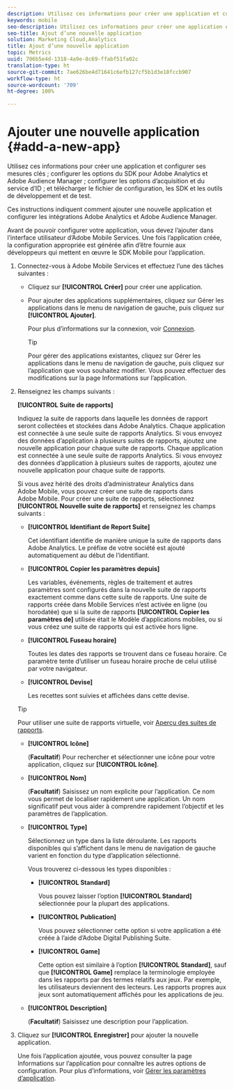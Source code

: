 ```yaml
---
description: Utilisez ces informations pour créer une application et configurer ses mesures clés ; configurer les options du SDK pour Adobe Analytics et Adobe Audience Manager ; configurer les options d’acquisition et du service d’ID ; et télécharger le fichier de configuration, les SDK et les outils de développement et de test.
keywords: mobile
seo-description: Utilisez ces informations pour créer une application et configurer ses mesures clés ; configurer les options du SDK pour Adobe Analytics et Adobe Audience Manager ; configurer les options d’acquisition et du service d’ID ; et télécharger le fichier de configuration, les SDK et les outils de développement et de test.
seo-title: Ajout d’une nouvelle application
solution: Marketing Cloud,Analytics
title: Ajout d’une nouvelle application
topic: Metrics
uuid: 706b5e4d-1318-4a9e-8c69-ffabf51fa02c
translation-type: ht
source-git-commit: 7ae626be4d71641c6efb127cf5b1d3e18fccb907
workflow-type: ht
source-wordcount: '709'
ht-degree: 100%

---
```



# Ajouter une nouvelle application {#add-a-new-app}

Utilisez ces informations pour créer une application et configurer ses mesures clés ; configurer les options du SDK pour Adobe Analytics et Adobe Audience Manager ; configurer les options d’acquisition et du service d’ID ; et télécharger le fichier de configuration, les SDK et les outils de développement et de test.

Ces instructions indiquent comment ajouter une nouvelle application et configurer les intégrations Adobe Analytics et Adobe Audience Manager.

Avant de pouvoir configurer votre application, vous devez l’ajouter dans l’interface utilisateur d’Adobe Mobile Services. Une fois l’application créée, la configuration appropriée est générée afin d’être fournie aux développeurs qui mettent en œuvre le SDK Mobile pour l’application.

1. Connectez-vous à Adobe Mobile Services et effectuez l’une des tâches suivantes :

   * Cliquez sur **[!UICONTROL Créer]** pour créer une application.
   * Pour ajouter des applications supplémentaires, cliquez sur Gérer les applications dans le menu de navigation de gauche, puis cliquez sur **[!UICONTROL Ajouter]**.

      Pour plus d’informations sur la connexion, voir [Connexion](/help/using/gs/gs-signin.md).

      >[!TIP]
      >
      >Pour gérer des applications existantes, cliquez sur Gérer les applications dans le menu de navigation de gauche, puis cliquez sur l’application que vous souhaitez modifier. Vous pouvez effectuer des modifications sur la page Informations sur l’application.

1. Renseignez les champs suivants :

   **[!UICONTROL Suite de rapports]**

   Indiquez la suite de rapports dans laquelle les données de rapport seront collectées et stockées dans Adobe Analytics. Chaque application est connectée à une seule suite de rapports Analytics. Si vous envoyez des données d’application à plusieurs suites de rapports, ajoutez une nouvelle application pour chaque suite de rapports. Chaque application est connectée à une seule suite de rapports Analytics. Si vous envoyez des données d’application à plusieurs suites de rapports, ajoutez une nouvelle application pour chaque suite de rapports.

   Si vous avez hérité des droits d’administrateur Analytics dans Adobe Mobile, vous pouvez créer une suite de rapports dans Adobe Mobile. Pour créer une suite de rapports, sélectionnez **[!UICONTROL Nouvelle suite de rapports]** et renseignez les champs suivants :

   * **[!UICONTROL Identifiant de Report Suite]**

      Cet identifiant identifie de manière unique la suite de rapports dans Adobe Analytics. Le préfixe de votre société est ajouté automatiquement au début de l’identifiant.

   * **[!UICONTROL Copier les paramètres depuis]**

      Les variables, événements, règles de traitement et autres paramètres sont configurés dans la nouvelle suite de rapports exactement comme dans cette suite de rapports. Une suite de rapports créée dans Mobile Services n’est activée en ligne (ou horodatée) que si la suite de rapports **[!UICONTROL Copier les paramètres de]** utilisée était le Modèle d’applications mobiles, ou si vous créez une suite de rapports qui est activée hors ligne.

   * **[!UICONTROL Fuseau horaire]**

      Toutes les dates des rapports se trouvent dans ce fuseau horaire. Ce paramètre tente d’utiliser un fuseau horaire proche de celui utilisé par votre navigateur.

   * **[!UICONTROL Devise]**

      Les recettes sont suivies et affichées dans cette devise.
   >[!TIP]
   >
   >Pour utiliser une suite de rapports virtuelle, voir [Aperçu des suites de rapports](/help/using/manage-apps/c-mob-vrs.md).

   * **[!UICONTROL Icône]**

      (**Facultatif**) Pour rechercher et sélectionner une icône pour votre application, cliquez sur **[!UICONTROL Icône]**.

   * **[!UICONTROL Nom]**

      (**Facultatif**) Saisissez un nom explicite pour l’application. Ce nom vous permet de localiser rapidement une application. Un nom significatif peut vous aider à comprendre rapidement l’objectif et les paramètres de l’application.

   * **[!UICONTROL Type]**

      Sélectionnez un type dans la liste déroulante. Les rapports disponibles qui s’affichent dans le menu de navigation de gauche varient en fonction du type d’application sélectionné.

      Vous trouverez ci-dessous les types disponibles :

      * **[!UICONTROL Standard]**

         Vous pouvez laisser l’option **[!UICONTROL Standard]** sélectionnée pour la plupart des applications.

      * **[!UICONTROL Publication]**

         Vous pouvez sélectionner cette option si votre application a été créée à l’aide d’Adobe Digital Publishing Suite.

      * **[!UICONTROL Game]**

         Cette option est similaire à l’option **[!UICONTROL Standard]**, sauf que **[!UICONTROL Game]** remplace la terminologie employée dans les rapports par des termes relatifs aux jeux. Par exemple, les utilisateurs deviennent des lecteurs. Les rapports propres aux jeux sont automatiquement affichés pour les applications de jeu.
   * **[!UICONTROL Description]**

      (**Facultatif**) Saisissez une description pour l’application.



1. Cliquez sur **[!UICONTROL Enregistrer]** pour ajouter la nouvelle application.

   Une fois l’application ajoutée, vous pouvez consulter la page Informations sur l’application pour connaître les autres options de configuration. Pour plus d’informations, voir [Gérer les paramètres d’application](/help/using/c-manage-app-settings/c-manage-app-settings.md).
